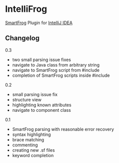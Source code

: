 # IntelliFrog

[SmartFrog](http://www.smartfrog.org/) Plugin
for [IntelliJ IDEA](http://www.jetbrains.com/idea/)

## Changelog

0.3

- two small parsing issue fixes
- navigate to Java class from arbitrary string
- navigate to SmartFrog script from #include
- completion of SmartFrog scripts inside #include

0.2

- small parsing issue fix
- structure view
- highlighting known attributes
- navigate to component class

0.1

- SmartFrog parsing with reasonable error recovery
- syntax highlighting
- brace matching
- commenting
- creating new .sf files
- keyword completion
